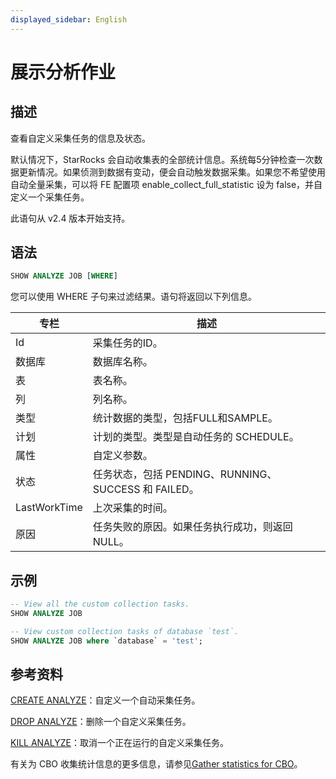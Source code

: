 ```yaml
---
displayed_sidebar: English
---
```


# 展示分析作业

## 描述

查看自定义采集任务的信息及状态。

默认情况下，StarRocks 会自动收集表的全部统计信息。系统每5分钟检查一次数据更新情况。如果侦测到数据有变动，便会自动触发数据采集。如果您不希望使用自动全量采集，可以将 FE 配置项 enable_collect_full_statistic 设为 false，并自定义一个采集任务。

此语句从 v2.4 版本开始支持。

## 语法

```SQL
SHOW ANALYZE JOB [WHERE]
```

您可以使用 WHERE 子句来过滤结果。语句将返回以下列信息。

|专栏|描述|
|---|---|
|Id|采集任务的ID。|
|数据库|数据库名称。|
|表|表名称。|
|列|列名称。|
|类型|统计数据的类型，包括FULL和SAMPLE。|
|计划|计划的类型。类型是自动任务的 SCHEDULE。|
|属性|自定义参数。|
|状态|任务状态，包括 PENDING、RUNNING、SUCCESS 和 FAILED。|
|LastWorkTime|上次采集的时间。|
|原因|任务失败的原因。如果任务执行成功，则返回 NULL。|

## 示例

```SQL
-- View all the custom collection tasks.
SHOW ANALYZE JOB

-- View custom collection tasks of database `test`.
SHOW ANALYZE JOB where `database` = 'test';
```

## 参考资料

[CREATE ANALYZE](../data-definition/CREATE_ANALYZE.md)：自定义一个自动采集任务。

[DROP ANALYZE](../data-definition/DROP_ANALYZE.md)：删除一个自定义采集任务。

[KILL ANALYZE](../data-definition/KILL_ANALYZE.md)：取消一个正在运行的自定义采集任务。

有关为 CBO 收集统计信息的更多信息，请参见[Gather statistics for CBO](../../../using_starrocks/Cost_based_optimizer.md)。
